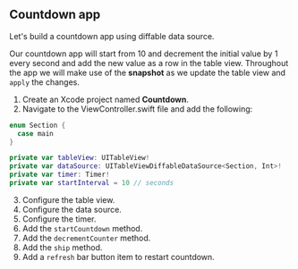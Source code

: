 ## Countdown app

Let's build a countdown app using diffable data source. 

Our countdown app will start from 10 and decrement the initial value by 1 every second and add the new value as a row in the table view. Throughout the app we will make use of the **snapshot** as we update the table view and `apply` the changes. 

1. Create an Xcode project named **Countdown**.
2. Navigate to the ViewController.swift file and add the following: 
```swift 
enum Section {
  case main 
}

private var tableView: UITableView! 
private var dataSource: UITableViewDiffableDataSource<Section, Int>! 
private var timer: Timer! 
private var startInterval = 10 // seconds 
```
3. Configure the table view. 
4. Configure the data source. 
5. Configure the timer. 
6. Add the `startCountdown` method. 
7. Add the `decrementCounter` method.
8. Add the `ship` method. 
9. Add a `refresh` bar button item to restart countdown.

